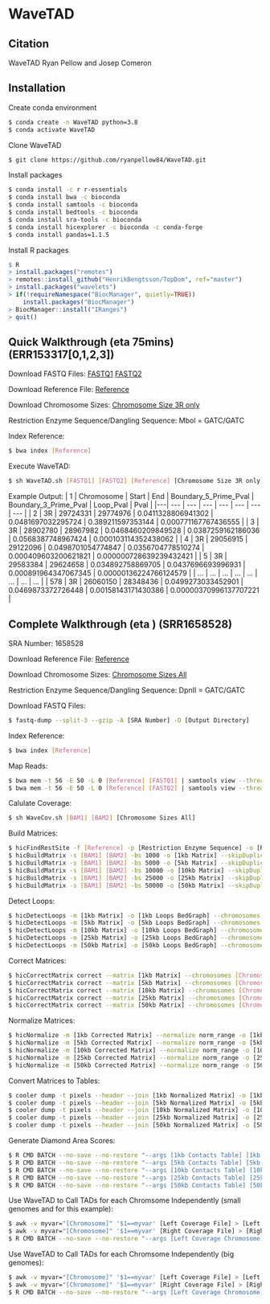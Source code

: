 # WaveTAD


## Citation
WaveTAD Ryan Pellow and Josep Comeron

## Installation

Create conda environment
```bash
$ conda create -n WaveTAD python=3.8
$ conda activate WaveTAD
```

Clone WaveTAD
```bash
$ git clone https://github.com/ryanpellow84/WaveTAD.git
```

Install packages
```bash
$ conda install -c r r-essentials
$ conda install bwa -c bioconda
$ conda install samtools -c bioconda
$ conda install bedtools -c bioconda
$ conda install sra-tools -c bioconda
$ conda install hicexplorer -c bioconda -c conda-forge
$ conda install pandas=1.1.5
```

Install R packages
```r
$ R
> install.packages("remotes")
> remotes::install_github("HenrikBengtsson/TopDom", ref="master")
> install.packages("wavelets")
> if(!requireNamespace("BiocManager", quietly=TRUE))
	install.packages("BiocManager")
> BiocManager::install("IRanges")
> quit()
```

## Quick Walkthrough (eta 75mins) (ERR153317[0,1,2,3])
Download FASTQ Files:
[FASTQ1](https://www.dropbox.com/s/5laclm7m8gnr5hw/vaquerizas_3-4hpf_rep1_3R_25Mb_31Mb_1.fastq.gz?dl=0)
[FASTQ2](https://www.dropbox.com/s/sg96jevst7g1ko7/vaquerizas_3-4hpf_rep1_3R_25Mb_31Mb_2.fastq.gz?dl=0)

Download Reference File: 
[Reference](https://www.dropbox.com/s/9w2tnfa650ebh99/dmel-all-chromosome-r6.26.main.chr.10-5-19.fasta?dl=0)

Download Chromosome Sizes:
[Chromosome Size 3R only](https://www.dropbox.com/s/8dpdtikv35s85ze/chr3R_only_dm6.chrom.sizes?dl=0)

Restriction Enzyme Sequence/Dangling Sequence:
Mbol = GATC/GATC

Index Reference:
```bash
$ bwa index [Reference]
```

Execute WaveTAD:
```bash
$ sh WaveTAD.sh [FASTQ1] [FASTQ2] [Reference] [Chromosome Size 3R only] [Output Directory] [Restriction Enzyme Sequence] [Dangling Sequence]
```

Example Output:
| 1 | Chromosome | Start | End | Boundary_5_Prime_Pval | Boundary_3_Prime_Pval | Loop_Pval | Pval |
|---| --- | --- | --- | --- | --- | --- | --- |
| 2 | 3R | 29724331 | 29774976 | 0.0411328806941302 | 0.0481697032295724 | 0.389211597353144 | 0.000771167767436555 |
| 3 | 3R | 28902780 | 28967982 | 0.0468460209849528 | 0.0387259162186036 | 0.0568387748967424 | 0.000103114352438062 |
| 4 | 3R | 29056915 | 29122096 | 0.0498701054774847 | 0.0356704778510274 | 0.000409603200621821 | 0.000000728639239432421 |
| 5 | 3R | 29583384 | 29624658 | 0.034892758869705 | 0.0437696693996931 | 0.000891964347067345 | 0.00000136224766124579 |
| ... | ... | ... | ... | ... | ... | ... | ... |
| 578 | 3R | 26060150 | 28348436 | 0.0499273033452901 | 0.0469873372726448 | 0.00158143171430386 | 0.00000370996137707221 |

## Complete Walkthrough (eta ) (SRR1658528)
SRA Number: 1658528

Download Reference File: 
[Reference](https://www.dropbox.com/s/9w2tnfa650ebh99/dmel-all-chromosome-r6.26.main.chr.10-5-19.fasta?dl=0)

Download Chromosome Sizes:
[Chromosome Sizes All](https://www.dropbox.com/s/ach1722yxim6ly9/dm6.chrom.sizes?dl=0)

Restriction Enzyme Sequence/Dangling Sequence:
DpnII = GATC/GATC

Download FASTQ Files:
```bash
$ fastq-dump --split-3 --gzip -A [SRA Number] -O [Output Directory]
```

Index Reference:
```bash
$ bwa index [Reference]
```

Map Reads:
```bash
$ bwa mem -t 56 -E 50 -L 0 [Reference] [FASTQ1] | samtools view --threads 56 -bS - -o [BAM1]
$ bwa mem -t 56 -E 50 -L 0 [Reference] [FASTQ2] | samtools view --threads 56 -bS - -o [BAM2]
```

Calulate Coverage:
```bash
$ sh WaveCov.sh [BAM1] [BAM2] [Chromosome Sizes All]
```

Build Matrices:
```bash
$ hicFindRestSite -f [Reference] -p [Restriction Enzyme Sequence] -o [Restriction Enzyme Sites]
$ hicBuildMatrix -s [BAM1] [BAM2] -bs 1000 -o [1kb Matrix] --skipDuplicationCheck --QCfolder [Output Directory/qcfolder1] --threads 8 -rs [Restriction Enzyme Sites] -seq [Restriction Enzyme Sequence] --danglingSequence [Dangling Sequence]
$ hicBuildMatrix -s [BAM1] [BAM2] -bs 5000 -o [5kb Matrix] --skipDuplicationCheck --QCfolder [Output Directory/qcfolder2] --threads 8 -rs [Restriction Enzyme Sites] -seq [Restriction Enzyme Sequence] --danglingSequence [Dangling Sequence]
$ hicBuildMatrix -s [BAM1] [BAM2] -bs 10000 -o [10kb Matrix] --skipDuplicationCheck --QCfolder [Output Directory/qcfolder3] --threads 8 -rs [Restriction Enzyme Sites] -seq [Restriction Enzyme Sequence] --danglingSequence [Dangling Sequence]
$ hicBuildMatrix -s [BAM1] [BAM2] -bs 25000 -o [25kb Matrix] --skipDuplicationCheck --QCfolder [Output Directory/qcfolder4] --threads 8 -rs [Restriction Enzyme Sites] -seq [Restriction Enzyme Sequence] --danglingSequence [Dangling Sequence]
$ hicBuildMatrix -s [BAM1] [BAM2] -bs 50000 -o [50kb Matrix] --skipDuplicationCheck --QCfolder [Output Directory/qcfolder5] --threads 8 -rs [Restriction Enzyme Sites] -seq [Restriction Enzyme Sequence] --danglingSequence [Dangling Sequence]
```

Detect Loops:
```bash
$ hicDetectLoops -m [1kb Matrix] -o [1kb Loops BedGraph] --chromosomes [Chromosomes] -p 1 -pw 2 -w 5 -pp 0.1 -pit 10 -oet 1.5 --maxLoopDistance 5000000
$ hicDetectLoops -m [5kb Matrix] -o [5kb Loops BedGraph] --chromosomes [Chromosomes] -p 1 -pw 2 -w 5 -pp 0.1 -pit 10 -oet 1.5 --maxLoopDistance 5000000
$ hicDetectLoops -m [10kb Matrix] -o [10kb Loops BedGraph] --chromosomes [Chromosomes] -p 1 -pw 2 -w 5 -pp 0.1 -pit 10 -oet 1.5 --maxLoopDistance 5000000
$ hicDetectLoops -m [25kb Matrix] -o [25kb Loops BedGraph] --chromosomes [Chromosomes] -p 1 -pw 2 -w 5 -pp 0.1 -pit 10 -oet 1.5 --maxLoopDistance 5000000
$ hicDetectLoops -m [50kb Matrix] -o [50kb Loops BedGraph] --chromosomes [Chromosomes] -p 1 -pw 2 -w 5 -pp 0.1 -pit 10 -oet 1.5 --maxLoopDistance 5000000
```

Correct Matrices:
```bash
$ hicCorrectMatrix correct --matrix [1kb Matrix] --chromosomes [Chromosomes] -o [1kb Corrected Matrix]
$ hicCorrectMatrix correct --matrix [5kb Matrix] --chromosomes [Chromosomes] -o [5kb Corrected Matrix]
$ hicCorrectMatrix correct --matrix [10kb Matrix] --chromosomes [Chromosomes] -o [10kb Corrected Matrix]
$ hicCorrectMatrix correct --matrix [25kb Matrix] --chromosomes [Chromosomes] -o [25kb Corrected Matrix]
$ hicCorrectMatrix correct --matrix [50kb Matrix] --chromosomes [Chromosomes] -o [50kb Corrected Matrix]
```

Normalize Matrices:
```bash
$ hicNormalize -m [1kb Corrected Matrix] --normalize norm_range -o [1kb Normalized Matrix]
$ hicNormalize -m [5kb Corrected Matrix] --normalize norm_range -o [5kb Normalized Matrix]
$ hicNormalize -m [10kb Corrected Matrix] --normalize norm_range -o [10kb Normalized Matrix]
$ hicNormalize -m [25kb Corrected Matrix] --normalize norm_range -o [25kb Normalized Matrix]
$ hicNormalize -m [50kb Corrected Matrix] --normalize norm_range -o [50kb Normalized Matrix]
```

Convert Matrices to Tables:
```bash
$ cooler dump -t pixels --header --join [1kb Normalized Matrix] -o [1kb Contacts Table]
$ cooler dump -t pixels --header --join [5kb Normalized Matrix] -o [5kb Contacts Table]
$ cooler dump -t pixels --header --join [10kb Normalized Matrix] -o [10kb Contacts Table]
$ cooler dump -t pixels --header --join [25kb Normalized Matrix] -o [25kb Contacts Table]
$ cooler dump -t pixels --header --join [50kb Normalized Matrix] -o [50kb Contacts Table]
```

Generate Diamond Area Scores:
```bash
$ R CMD BATCH --no-save --no-restore "--args [1kb Contacts Table] [1kb TopDom Matrix] [1kb TopDom Scores] 1000 [Chromsome Sizes All]" topdom.R
$ R CMD BATCH --no-save --no-restore "--args [5kb Contacts Table] [5kb TopDom Matrix] [5kb TopDom Scores] 5000 [Chromsome Sizes All]" topdom.R
$ R CMD BATCH --no-save --no-restore "--args [10kb Contacts Table] [10kb TopDom Matrix] [10kb TopDom Scores] 10000 [Chromsome Sizes All]" topdom.R
$ R CMD BATCH --no-save --no-restore "--args [25kb Contacts Table] [25kb TopDom Matrix] [25kb TopDom Scores] 25000 [Chromsome Sizes All]" topdom.R
$ R CMD BATCH --no-save --no-restore "--args [50kb Contacts Table] [50kb TopDom Matrix] [50kb TopDom Scores] 50000 [Chromsome Sizes All]" topdom.R
```

Use WaveTAD to Call TADs for each Chromsome Independently (small genomes and for this example):
```bash
$ awk -v myvar="[Chromosome]" '$1==myvar' [Left Coverage File] > [Left Coverage Chromosome]
$ awk -v myvar="[Chromosome]" '$1==myvar' [Right Coverage File] > [Right Coverage Chromosome]
$ R CMD BATCH --no-save --no-restore "--args [Left Coverage Chromosome] [Right Coverage Chromosome] [WaveTAD Results] [1kb TopDom Scores] [5kb TopDom Scores] [10kb TopDom Scores] [25kb TopDom Scores] [1kb Loops BedGraph] [5kb Loops BedGraph] [10kb Loops BedGraph] [25kb Loops BedGraph] [Chromosome] [Size of Biggest Chromsome]" WaveTAD.R  WaveTAD_[Chromsome].Rout
```

Use WaveTAD to Call TADs for each Chromsome Independently (big genomes):
```bash
$ awk -v myvar="[Chromosome]" '$1==myvar' [Left Coverage File] > [Left Coverage Chromosome]
$ awk -v myvar="[Chromosome]" '$1==myvar' [Right Coverage File] > [Right Coverage Chromosome]
$ R CMD BATCH --no-save --no-restore "--args [Left Coverage Chromosome] [Right Coverage Chromosome] [WaveTAD Results] [5kb TopDom Scores] [10kb TopDom Scores] [25kb TopDom Scores] [50kb TopDom Scores] [5kb Loops BedGraph] [10kb Loops BedGraph] [25kb Loops BedGraph] [50kb Loops BedGraph] [Chromosome] [Size of Biggest Chromsome]" WaveTAD.R  WaveTAD_[Chromsome].Rout
```


